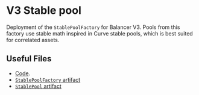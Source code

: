 # V3 Stable pool

Deployment of the `StablePoolFactory` for Balancer V3.
Pools from this factory use stable math inspired in Curve stable pools, which is best suited for correlated assets.

## Useful Files

- [Code](https://github.com/balancer/balancer-v3-monorepo/commit/25d73b3d091f5dde943ad6b7d90db9569222510d).
- [`StablePoolFactory` artifact](./artifact/StablePoolFactory.json)
- [`StablePool` artifact](./artifact/StablePool.json)
